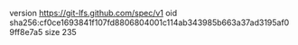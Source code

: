 version https://git-lfs.github.com/spec/v1
oid sha256:cf0ce1693841f107fd8806804001c114ab343985b663a37ad3195af09ff8e7a5
size 235
